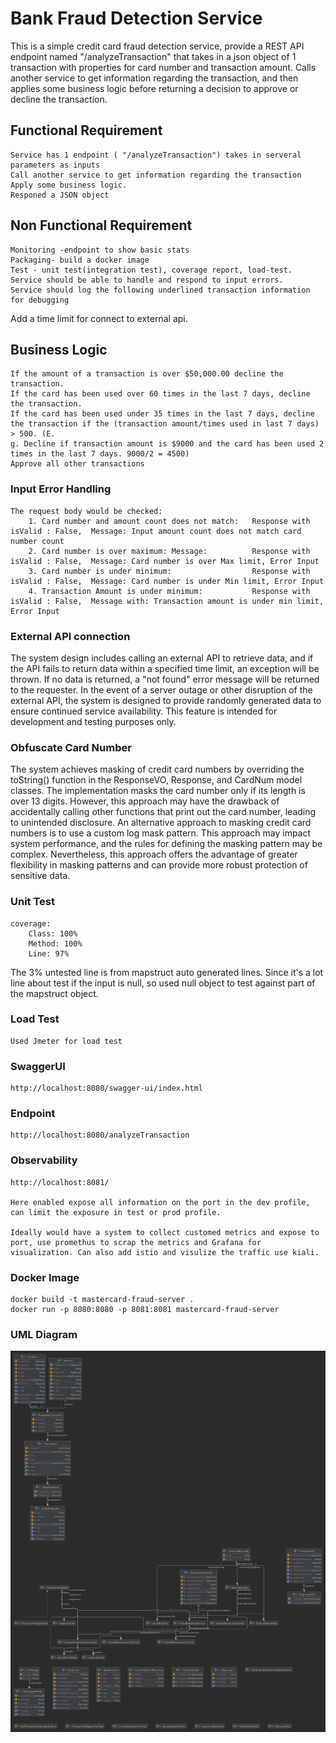 # Bank Fraud Detection Service

This is a simple credit card fraud detection service, provide a REST API endpoint named "/analyzeTransaction" that takes in a json object of 1 transaction with properties for card number and transaction amount. Calls another service to get information regarding the transaction, and 
then applies some business logic before returning a decision to approve or decline the transaction.

## Functional Requirement
    Service has 1 endpoint ( "/analyzeTransaction") takes in serveral parameters as inputs
    Call another service to get information regarding the transaction
    Apply some business logic.
    Responed a JSON object

## Non Functional Requirement
    Monitoring -endpoint to show basic stats
    Packaging- build a docker image
    Test - unit test(integration test), coverage report, load-test.
    Service should be able to handle and respond to input errors.
    Service should log the following underlined transaction information for debugging

Add a time limit for connect to external api.
    
## Business Logic
    If the amount of a transaction is over $50,000.00 decline the transaction.
    If the card has been used over 60 times in the last 7 days, decline the transaction.
    If the card has been used under 35 times in the last 7 days, decline the transaction if the (transaction amount/times used in last 7 days) > 500. (E.
    g. Decline if transaction amount is $9000 and the card has been used 2 times in the last 7 days. 9000/2 = 4500)
    Approve all other transactions

### Input Error Handling
    The request body would be checked: 
        1. Card number and amount count does not match:   Response with isValid : False,  Message: Input amount count does not match card number count
        2. Card number is over maximum: Message:          Response with isValid : False,  Message: Card number is over Max limit, Error Input
        3. Card number is under minimum:                  Response with isValid : False,  Message: Card number is under Min limit, Error Input
        4. Transaction Amount is under minimum:           Response with isValid : False,  Message with: Transaction amount is under min limit, Error Input

### External API connection
The system design includes calling an external API to retrieve data, and if the API fails to return data within a specified time limit, an exception will be thrown. 
If no data is returned, a "not found" error message will be returned to the requester. 
In the event of a server outage or other disruption of the external API, the system is designed to provide randomly generated data to ensure continued service availability. This feature is intended for development and testing purposes only.


### Obfuscate Card Number
The system achieves masking of credit card numbers by overriding the toString() function in the ResponseVO, Response, and CardNum model classes. The implementation masks the card number only if its length is over 13 digits. However, this approach may have the drawback of accidentally calling other functions that print out the card number, leading to unintended disclosure.
An alternative approach to masking credit card numbers is to use a custom log mask pattern. This approach may impact system performance, and the rules for defining the masking pattern may be complex. Nevertheless, this approach offers the advantage of greater flexibility in masking patterns and can provide more robust protection of sensitive data.

### Unit Test
    coverage: 
        Class: 100%
        Method: 100%
        Line: 97%

The 3% untested line is from mapstruct auto generated lines.
Since it's a lot line about test if the input is null, so used null object to test against part of the mapstruct object.

### Load Test
    Used Jmeter for load test

### SwaggerUI
    http://localhost:8080/swagger-ui/index.html
    
### Endpoint
    http://localhost:8080/analyzeTransaction

### Observability
    http://localhost:8081/

    Here enabled expose all information on the port in the dev profile, can limit the exposure in test or prod profile.

    Ideally would have a system to collect customed metrics and expose to port, use promethus to scrap the metrics and Grafana for visualization. Can also add istio and visulize the traffic use kiali.

### Docker Image
    docker build -t mastercard-fraud-server .
    docker run -p 8080:8080 -p 8081:8081 mastercard-fraud-server


### UML Diagram
![My Image](UMLDiagram.png)
